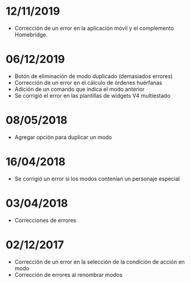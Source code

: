# 12/11/2019

- Corrección de un error en la aplicación móvil y el complemento Homebridge.

# 06/12/2019

- Botón de eliminación de modo duplicado (demasiados errores)
- Corrección de un error en el cálculo de órdenes huérfanas
- Adición de un comando que indica el modo anterior
- Se corrigió el error en las plantillas de widgets V4 multiestado

# 08/05/2018

- Agregar opción para duplicar un modo

# 16/04/2018

- Se corrigió un error si los modos contenían un personaje especial

# 03/04/2018

- Correcciones de errores

# 02/12/2017

- Corrección de un error en la selección de la condición de acción en modo
- Corrección de errores al renombrar modos
